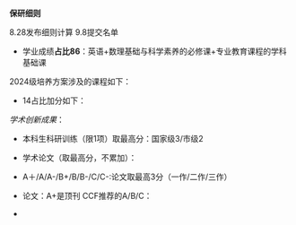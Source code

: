 **保研细则**

8.28发布细则计算
9.8提交名单

- 学业成绩**占比86**：英语+数理基础与科学素养的必修课+专业教育课程的学科基础课
  
2024级培养方案涉及的课程如下：

- 14占比加分如下：
  
*学术创新成果*：

- 本科生科研训练（限1项）取最高分：国家级3/市级2
- 学术论文（取最高分，不累加）：
  
- A＋/A/A-/B+/B/B-/C/C-:论文取最高3分（一作/二作/三作）
  
- 论文：A+是顶刊 CCF推荐的A/B/C：

- 

